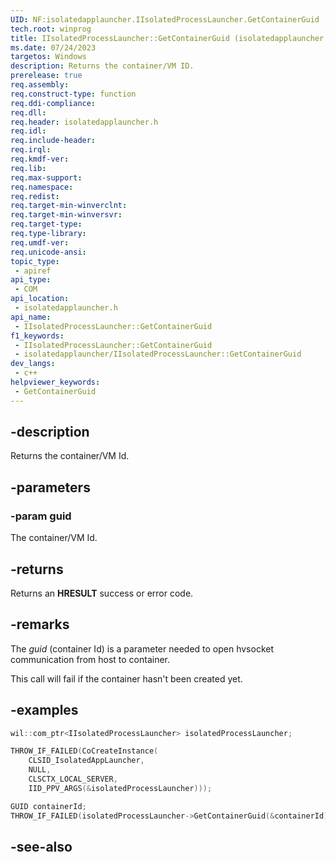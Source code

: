 ```yaml
---
UID: NF:isolatedapplauncher.IIsolatedProcessLauncher.GetContainerGuid
tech.root: winprog
title: IIsolatedProcessLauncher::GetContainerGuid (isolatedapplauncher.h)
ms.date: 07/24/2023
targetos: Windows
description: Returns the container/VM ID.
prerelease: true
req.assembly: 
req.construct-type: function
req.ddi-compliance: 
req.dll: 
req.header: isolatedapplauncher.h
req.idl: 
req.include-header: 
req.irql: 
req.kmdf-ver: 
req.lib: 
req.max-support: 
req.namespace: 
req.redist: 
req.target-min-winverclnt: 
req.target-min-winversvr: 
req.target-type: 
req.type-library: 
req.umdf-ver: 
req.unicode-ansi: 
topic_type:
 - apiref
api_type:
 - COM
api_location:
 - isolatedapplauncher.h
api_name:
 - IIsolatedProcessLauncher::GetContainerGuid
f1_keywords:
 - IIsolatedProcessLauncher::GetContainerGuid
 - isolatedapplauncher/IIsolatedProcessLauncher::GetContainerGuid
dev_langs:
 - c++
helpviewer_keywords:
 - GetContainerGuid
---
```


## -description

Returns the container/VM Id.

## -parameters

### -param guid

The container/VM Id.

## -returns

Returns an **HRESULT** success or error code.

## -remarks

The *guid* (container Id) is a parameter needed to open hvsocket communication from host to container.

This call will fail if the container hasn't been created yet.

## -examples

```cpp
wil::com_ptr<IIsolatedProcessLauncher> isolatedProcessLauncher;

THROW_IF_FAILED(CoCreateInstance(
    CLSID_IsolatedAppLauncher,
    NULL,
    CLSCTX_LOCAL_SERVER,
    IID_PPV_ARGS(&isolatedProcessLauncher)));

GUID containerId;
THROW_IF_FAILED(isolatedProcessLauncher->GetContainerGuid(&containerId));
```

## -see-also
